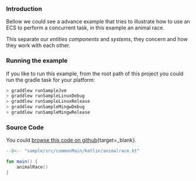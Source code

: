 ### Introduction

Bellow we could see a advance example that tries to illustrate how to use an ECS to perform a concurrent task, in this
example an animal race.

This separate our *entities* *components* and *systems*, they concern and how they work with each other.

### Running the example

If you like to run this example, from the root path of this project you could run the gradle task for your platform:

```bash
> graddlew runSampleJvm
> graddlew runSampleLinuxDebug
> graddlew runSampleLinuxRelease
> graddlew runSampleMingwDebug
> graddlew runSampleMingwRelease
```

### Source Code

You could [browse this code on github](https://github.com/juan-medina/kecs/blob/main/sample/src/commonMain/kotlin/animalrace.kt){target=_blank}.

```kotlin
--8<-- "sample/src/commonMain/kotlin/animalrace.kt"

fun main() {
    animalRace()
}
```

